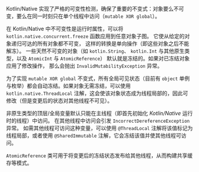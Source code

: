 [//]: # (title: Kotlin/Native 中的不可变性)

Kotlin/Native 实现了严格的可变性检测，确保了<!--
-->重要的不变式：对象要么不可变，要么<!--
-->在同一时刻只在单个线程中访问（`mutable XOR global`）。

在 Kotlin/Native 中不可变性是运行时属性，可以<!--
-->将 `kotlin.native.concurrent.freeze` 函数应用到任意对象子图。
它使从给定的对象递归可达的所有对象都不可变，
这样的转换是单向操作（即这些对象之后不能解冻）。
一些天然不可变的对象（如 `kotlin.String`、 `kotlin.Int` 与<!--
-->其他原生类型，以及 `AtomicInt` 与 `AtomicReference`）
默认就是冻结的。如果对已冻结对象应用了修改操作，
那么会抛出 `InvalidMutabilityException` 异常。

为了实现 `mutable XOR global` 不变式，所有全局可见状态（目前有
`object` 单例与枚举）都会自动冻结。如果对象无需冻结<!--
-->，可以使用 `kotlin.native.ThreadLocal` 注解，这会使<!--
-->该对象状态成为线程局部的，因此可修改（但是变更后的状态对<!--
-->其他线程不可见）。

非原生类型的顶层/全局变量默认只能在<!--
-->主线程（即首先初始化 _Kotlin/Native_ 运行时的线程）中访问。
在其他线程中访问会引发 `IncorrectDereferenceException` 异常。
如需其他线程可访问这种变量，可以使用 `@ThreadLocal`
注解将该值标记为线程局部，或者使用 `@SharedImmutable` 注解，它会冻结该值并使<!--
-->其他线程可访问。

`AtomicReference` 类可用于将变更后的冻结状态发布给<!--
 -->其他线程，从而构建共享缓存等模式。